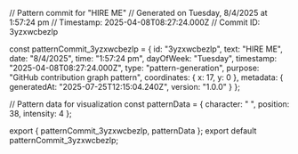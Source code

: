 // Pattern commit for "HIRE ME"
// Generated on Tuesday, 8/4/2025 at 1:57:24 pm
// Timestamp: 2025-04-08T08:27:24.000Z
// Commit ID: 3yzxwcbezlp

const patternCommit_3yzxwcbezlp = {
  id: "3yzxwcbezlp",
  text: "HIRE ME",
  date: "8/4/2025",
  time: "1:57:24 pm",
  dayOfWeek: "Tuesday",
  timestamp: "2025-04-08T08:27:24.000Z",
  type: "pattern-generation",
  purpose: "GitHub contribution graph pattern",
  coordinates: {
    x: 17,
    y: 0
  },
  metadata: {
    generatedAt: "2025-07-25T12:15:04.240Z",
    version: "1.0.0"
  }
};

// Pattern data for visualization
const patternData = {
  character: " ",
  position: 38,
  intensity: 4
};

export { patternCommit_3yzxwcbezlp, patternData };
export default patternCommit_3yzxwcbezlp;
